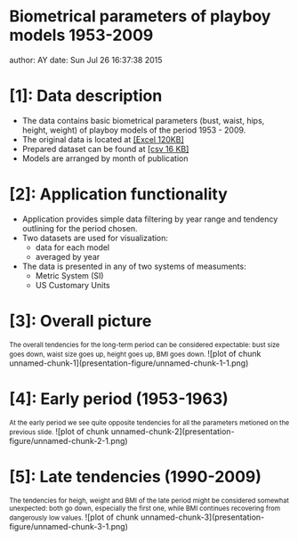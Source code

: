 Biometrical parameters of playboy models 1953-2009
========================================================
author: AY
date: Sun Jul 26 16:37:38 2015

[1]: Data description
========================================================

- The data contains basic biometrical parameters (bust, waist, hips, height, weight)
of playboy models of the period 1953 - 2009.
- The original data is located at
[[Excel 120KB]](http://archive.wired.com/special_multimedia/2009/st_infoporn_1702)
- Prepared dataset can be found at [[csv 16 KB]](https://yadi.sk/d/FCGEKxaKeqDrS)
- Models are arranged by month of publication

[2]: Application functionality
========================================================
- Application provides simple data filtering by year range and tendency outlining
for the period chosen.
- Two datasets are used for visualization:
  + data for each model
  + averaged by year
- The data is presented in any of two systems of measuments:
  + Metric System (SI)
  + US Customary Units

[3]: Overall picture
========================================================
<small>
The overall tendencies for the long-term period can be considered expectable:
bust size goes down, waist size goes up, height goes up, BMI goes down.
</small>
![plot of chunk unnamed-chunk-1](presentation-figure/unnamed-chunk-1-1.png) 

[4]: Early period (1953-1963)
========================================================
<small>
At the early period we see quite opposite tendencies for all the parameters metioned
on the previous slide.
</small>
![plot of chunk unnamed-chunk-2](presentation-figure/unnamed-chunk-2-1.png) 

[5]: Late tendencies (1990-2009)
========================================================
<small>
The tendencies for heigh, weight and BMI of the late period might be considered somewhat
unexpected: both go down, especially the first one, while BMI continues recovering from 
dangerously low values.
</small>
![plot of chunk unnamed-chunk-3](presentation-figure/unnamed-chunk-3-1.png) 
